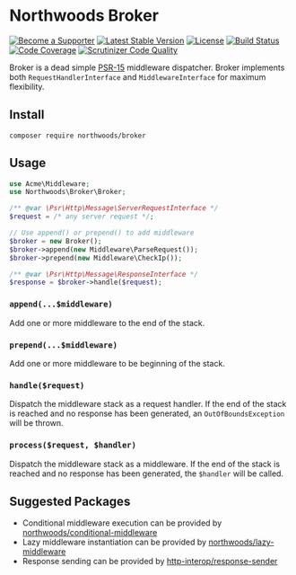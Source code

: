Northwoods Broker
=================

[![Become a Supporter](https://img.shields.io/badge/patreon-sponsor%20me-e6461a.svg)](https://www.patreon.com/shadowhand)
[![Latest Stable Version](https://img.shields.io/packagist/v/northwoods/broker.svg)](https://packagist.org/packages/northwoods/broker)
[![License](https://img.shields.io/packagist/l/northwoods/broker.svg)](https://github.com/northwoods/broker/blob/master/LICENSE)
[![Build Status](https://travis-ci.org/northwoods/broker.svg)](https://travis-ci.org/northwoods/broker)
[![Code Coverage](https://scrutinizer-ci.com/g/northwoods/broker/badges/coverage.png?b=master)](https://scrutinizer-ci.com/g/northwoods/broker/?branch=master)
[![Scrutinizer Code Quality](https://scrutinizer-ci.com/g/northwoods/broker/badges/quality-score.png?b=master)](https://scrutinizer-ci.com/g/northwoods/broker/?branch=master)

Broker is a dead simple [PSR-15][psr-15] middleware dispatcher. Broker implements
both `RequestHandlerInterface` and `MiddlewareInterface` for maximum flexibility.

[psr-15]: http://www.php-fig.org/psr/psr-15/

## Install

```
composer require northwoods/broker
```

## Usage

```php
use Acme\Middleware;
use Northwoods\Broker\Broker;

/** @var \Psr\Http\Message\ServerRequestInterface */
$request = /* any server request */;

// Use append() or prepend() to add middleware
$broker = new Broker();
$broker->append(new Middleware\ParseRequest());
$broker->prepend(new Middleware\CheckIp());

/** @var \Psr\Http\Message\ResponseInterface */
$response = $broker->handle($request);
```

### `append(...$middleware)`

Add one or more middleware to the end of the stack.

### `prepend(...$middleware)`

Add one or more middleware to be beginning of the stack.

### `handle($request)`

Dispatch the middleware stack as a request handler. If the end of the stack is
reached and no response has been generated, an `OutOfBoundsException` will
be thrown.

### `process($request, $handler)`

Dispatch the middleware stack as a middleware. If the end of the stack is reached
and no response has been generated, the `$handler` will be called.

## Suggested Packages

- Conditional middleware execution can be provided by [northwoods/conditional-middleware](https://github.com/northwoods/conditional-middleware)
- Lazy middleware instantiation can be provided by [northwoods/lazy-middleware](https://github.com/northwoods/lazy-middleware)
- Response sending can be provided by [http-interop/response-sender](https://github.com/http-interop/response-sender)
